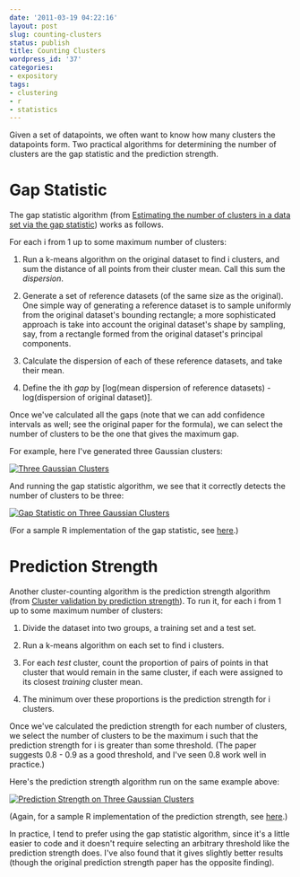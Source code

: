 ```yaml
---
date: '2011-03-19 04:22:16'
layout: post
slug: counting-clusters
status: publish
title: Counting Clusters
wordpress_id: '37'
categories:
- expository
tags:
- clustering
- r
- statistics
---
```


Given a set of datapoints, we often want to know how many clusters the datapoints form. Two practical algorithms for determining the number of clusters are the gap statistic and the prediction strength.





# Gap Statistic





The gap statistic algorithm (from [Estimating the number of clusters in a data set via the gap statistic](http://www.stanford.edu/~hastie/Papers/gap.pdf)) works as follows.





For each i from 1 up to some maximum number of clusters:







  1. Run a k-means algorithm on the original dataset to find i clusters, and sum the distance of all points from their cluster mean. Call this sum the _dispersion_.



  2. Generate a set of reference datasets (of the same size as the original). One simple way of generating a reference dataset is to sample uniformly from the original dataset's bounding rectangle; a more sophisticated approach is take into account the original dataset's shape by sampling, say, from a rectangle formed from the original dataset's principal components.



  3. Calculate the dispersion of each of these reference datasets, and take their mean.



  4. Define the ith _gap_ by [log(mean dispersion of reference datasets) - log(dispersion of original dataset)].







Once we've calculated all the gaps (note that we can add confidence intervals as well; see the original paper for the formula), we can select the number of clusters to be the one that gives the maximum gap.





For example, here I've generated three Gaussian clusters:





[![Three Gaussian Clusters](https://github.com/echen/gap-statistic/raw/master/examples/3_clusters_2d.png)](https://github.com/echen/gap-statistic/raw/master/examples/3_clusters_2d.png)





And running the gap statistic algorithm, we see that it correctly detects the number of clusters to be three:





[![Gap Statistic on Three Gaussian Clusters](https://github.com/echen/gap-statistic/raw/master/examples/3_clusters_2d_gaps.png)](https://github.com/echen/gap-statistic/raw/master/examples/3_clusters_2d_gaps.png)





(For a sample R implementation of the gap statistic, see [here](https://github.com/echen/gap-statistic).)





# Prediction Strength





Another cluster-counting algorithm is the prediction strength algorithm (from [Cluster validation by prediction strength](http://www-stat.stanford.edu/~tibs/ftp/predstr.ps)). To run it, for each i from 1 up to some maximum number of clusters:







  1. Divide the dataset into two groups, a training set and a test set.



  2. Run a k-means algorithm on each set to find i clusters.



  3. For each _test_ cluster, count the proportion of pairs of points in that cluster that would remain in the same cluster, if each were assigned to its closest _training_ cluster mean.



  4. The minimum over these proportions is the prediction strength for i clusters.







Once we've calculated the prediction strength for each number of clusters, we select the number of clusters to be the maximum i such that the prediction strength for i is greater than some threshold. (The paper suggests 0.8 - 0.9 as a good threshold, and I've seen 0.8 work well in practice.)





Here's the prediction strength algorithm run on the same example above:





[![Prediction Strength on Three Gaussian Clusters](https://github.com/echen/prediction-strength/raw/master/examples/3_clusters_2d_ps.png)](https://github.com/echen/prediction-strength/raw/master/examples/3_clusters_2d_ps.png)





(Again, for a sample R implementation of the prediction strength, see [here](https://github.com/echen/prediction-strength).)





In practice, I tend to prefer using the gap statistic algorithm, since it's a little easier to code and it doesn't require selecting an arbitrary threshold like the prediction strength does. I've also found that it gives slightly better results (though the original prediction strength paper has the opposite finding).
